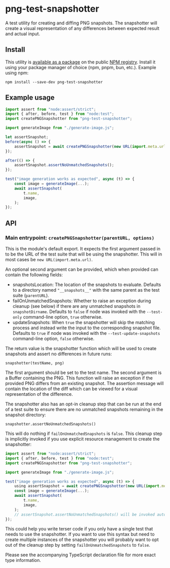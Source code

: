 # png-test-snapshotter

A test utility for creating and diffing PNG snapshots. The snapshotter will create a visual representation of any differences between expected result and actual input.

## Install

This utility is [available as a package](https://npmjs.com/package/png-test-snapshotter) on the public [NPM registry](https://npmjs.com). Install it using your package manager of choice (npm, pnpm, bun, etc.). Example using npm:

```shell
npm install --save-dev png-test-snapshotter
```

## Example usage

```js
import assert from "node:assert/strict";
import { after, before, test } from "node:test";
import createPNGSnapshotter from "png-test-snapshotter";

import generateImage from "./generate-image.js";

let assertSnapshot;
before(async () => {
    assertSnapshot = await createPNGSnapshotter(new URL(import.meta.url));
});

after(() => {
    assertSnapshot.assertNoUnmatchedSnapshots();
});

test("image generation works as expected", async (t) => {
    const image = generateImage(...);
    await assertSnapshot(
        t.name,
        image,
    );
});
```

## API

### Main entrypoint: `createPNGSnapshotter(parentURL, options)`

This is the module's default export. It expects the first argument passed in to be the URL of the test suite that will be using the snapshotter. This will in most cases be `new URL(import.meta.url)`.

An optional second argument can be provided, which when provided can contain the following fields:
* snapshotsLocation: The location of the snapshots to evaluate. Defaults to a directory named `"__snapshots__"` with the same parent as the test suite (`parentURL`).
* failOnUnmatchedSnapshots: Whether to raise an exception during cleanup (see below) if there are any unmatched snapshots in `snapshotDirname`. Defaults to `false` if node was invoked with the `--test-only` command-line option, `true` otherwise.
* updateSnapshots: When `true` the snapshotter will skip the matching process and instead write the input to the corresponding snapshot file. Defaults to `true` if node was invoked with the `--test-update-snapshots` command-line option, `false` otherwise.

The return value is the snapshotter function which will be used to create snapshots and assert no differences in future runs:

`snapshotter(testName, png)`

The first argument should be set to the test name. The second argument is a Buffer containing the PNG. This function will raise an exception if the provided PNG differs from an existing snapshot. The assertion message will contain the location of the diff which can be viewed for a visual representation of the difference.

The snapshotter also has an opt-in cleanup step that can be run at the end of a test suite to ensure there are no unmatched snapshots remaining in the snapshot directory:

`snapshotter.assertNoUnmatchedSnapshots()`

This will do nothing if `failOnUnmatchedSnapshots` is `false`. This cleanup step is implicitly invoked if you use explicit resource management to create the snapshotter:

```js
import assert from "node:assert/strict";
import { after, before, test } from "node:test";
import createPNGSnapshotter from "png-test-snapshotter";

import generateImage from "./generate-image.js";

test("image generation works as expected", async (t) => {
    using assertSnapshot = await createPNGSnapshotter(new URL(import.meta.url));
    const image = generateImage(...);
    await assertSnapshot(
        t.name,
        image,
    );
    // assertSnapshot.assertNoUnmatchedSnapshots() will be invoked automatically when this block is exited
});
```

This could help you write terser code if you only have a single test that needs to use the snapshotter. If you want to use this syntax but need to create multiple instances of the snapshotter you will probably want to opt out of the cleanup step by setting `failOnUnmatchedSnapshots` to `false`.

Please see the accompanying TypeScript declaration file for more exact type information.
